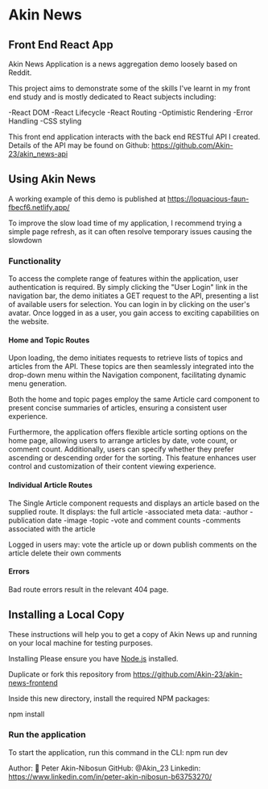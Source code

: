 # Akin News 

## Front End React App


Akin News Application is a news aggregation demo loosely based on Reddit.

This project aims to demonstrate some of the skills I've learnt in my front end study and is mostly dedicated to React subjects including:

-React DOM
-React Lifecycle
-React Routing
-Optimistic Rendering
-Error Handling
-CSS styling

This front end application interacts with the back end RESTful API I created. Details of the API may be found on Github: https://github.com/Akin-23/akin_news-api

## Using Akin News

A working example of this demo is published at https://loquacious-faun-fbecf6.netlify.app/

To improve the slow load time of my application, I recommend trying a simple page refresh, as it can often resolve temporary issues causing the slowdown

### Functionality

To access the complete range of features within the application, user authentication is required. By simply clicking the "User Login" link in the navigation bar, the demo initiates a GET request to the API, presenting a list of available users for selection. You can login in by clicking on the user's avatar. Once logged in as a user, you gain access to exciting capabilities on the website.

#### Home and Topic Routes

Upon loading, the demo initiates requests to retrieve lists of topics and articles from the API. These topics are then seamlessly integrated into the drop-down menu within the Navigation component, facilitating dynamic menu generation.

Both the home and topic pages employ the same Article card component to present concise summaries of articles, ensuring a consistent user experience.

Furthermore, the application offers flexible article sorting options on the home page, allowing users to arrange articles by date, vote count, or comment count. Additionally, users can specify whether they prefer ascending or descending order for the sorting. This feature enhances user control and customization of their content viewing experience.

#### Individual Article Routes

The Single Article component requests and displays an article based on the supplied route. It displays:
the full article
-associated meta data:
-author
-publication date
-image
-topic
-vote and comment counts
-comments associated with the article

Logged in users may:
vote the article up or down
publish comments on the article
delete their own comments

#### Errors
Bad route errors result in the relevant 404 page.

## Installing a Local Copy

These instructions will help you to get a copy of Akin News up and running on your local machine for testing purposes.

Installing
Please ensure you have [Node.js](https://nodejs.org/en/download) installed.

Duplicate or fork this repository from https://github.com/Akin-23/akin-news-frontend

Inside this new directory, install the required NPM packages:

npm install

### Run the application
To start the application, run this command in the CLI:
npm run dev


Author:
👤 Peter Akin-Nibosun
GitHub: @Akin_23
Linkedin: https://www.linkedin.com/in/peter-akin-nibosun-b63753270/
